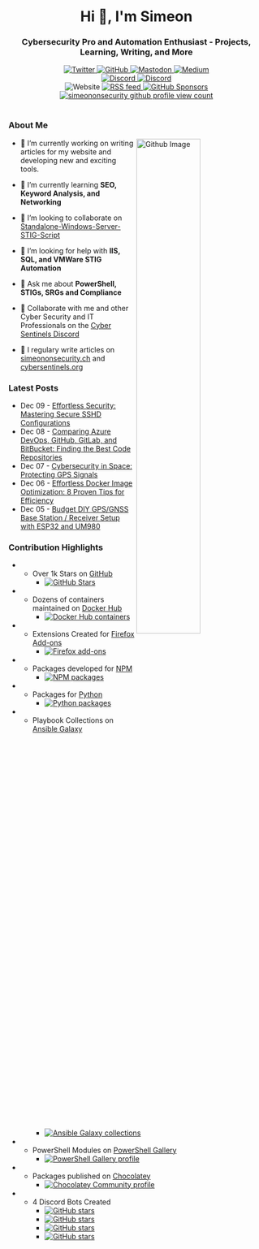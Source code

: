 <h1 align="center">Hi 👋, I'm Simeon</h1>
<h3 align="center">Cybersecurity Pro and Automation Enthusiast - Projects, Learning, Writing, and More</h3>
<div id="badges" align="center">
  <!-- Like Buttons -->
  <a rel=me  href="https://twitter.com/SimeonSecurity">
    <img src="https://img.shields.io/twitter/follow/SimeonSecurity?style=social" alt="Twitter">
  </a>
  <a rel=me href="https://github.com/simeononsecurity">
    <img src="https://img.shields.io/badge/GitHub-Follow-<COLOR>?logo=github&logoColor=white&color=blue" alt="GitHub">
  </a>
  <a rel=me href="https://infosec.exchange/@simeononsecurity">
    <img src="https://img.shields.io/badge/Mastodon-Follow-<COLOR>?logo=mastodon&logoColor=white&color=blue" alt="Mastodon">
  </a>
  <a rel=me href="https://medium.com/@simeononsecurity">
    <img src="https://img.shields.io/badge/Medium-Follow-<COLOR>?logo=medium&logoColor=white&color=black" alt="Medium">
  </a>
  <br>

  <!-- Discord -->
  <a href="https://discord.io/cybersentinels">
    <img src="https://img.shields.io/discord/1077773186772521011?label=Cyber%20Sentinels%20Discord&logo=discord&logoColor=white" alt="Discord">
  </a>
  <a rel=me href="https://discord.gg/dwurqrfsAZ">
    <img src="https://img.shields.io/discord/762530227511099432?label=SoS%20Discord&logo=discord&logoColor=white" alt="Discord">
  </a>
  <br>
  
  <div>
    <!-- Website -->
    <arel=me  href="https://simeononsecurity.ch">
      <img src="https://img.shields.io/badge/Website-Visit-<COLOR>?color=green" alt="Website">
    </a>
    <!-- RSS Feed -->
    <a rel=me href="https://simeononsecurity.ch/index.xml">
      <img src="https://img.shields.io/badge/RSS%20feed-Subscribe-orange" alt="RSS feed">
    </a>
    <a href="https://github.com/sponsors/SimeonOnSecurity" target="_blank">
      <img src="https://img.shields.io/github/sponsors/SimeonOnSecurity?label=Sponsor&style=social" alt="GitHub Sponsors">
    </a>
    <br>
  </div>

  <!-- GitHub Profile Views -->
  <div align="center">
    <a href="https://simeononsecurity.ch">
      <img src="https://komarev.com/ghpvc/?username=simeononsecurity" alt="simeononsecurity github profile view count" />
    </a>
  </div>
  <br>
</div>
</div>
<div>  

### About Me

<img width="50%" align="right" alt="Github Image" src="https://raw.githubusercontent.com/onimur/.github/master/.resources/git-header.svg" />

- 🔭 I’m currently working on writing articles for my website and developing new and exciting tools.

- 🌱 I’m currently learning **SEO, Keyword Analysis, and Networking**
 
- 👯 I’m looking to collaborate on [Standalone-Windows-Server-STIG-Script](https://github.com/simeononsecurity/Standalone-Windows-Server-STIG-Script)

- 🤝 I’m looking for help with **IIS, SQL, and VMWare STIG Automation**

- 💬 Ask me about **PowerShell, STIGs, SRGs and Compliance**

- 💬 Collaborate with me and other Cyber Security and IT Professionals on the [Cyber Sentinels Discord](https://discord.io/cybersentinels)

- 📝 I regulary write articles on [simeononsecurity.ch](https://simeononsecurity.ch) and [cybersentinels.org](https://cybersentinels.org/)
</div>

### Latest Posts
<!-- feed start -->
- Dec 09 - [Effortless Security: Mastering Secure SSHD Configurations](https://simeononsecurity.ch/guides/secure-sshd-configurations-guide/)
- Dec 08 - [Comparing Azure DevOps, GitHub, GitLab, and BitBucket: Finding the Best Code Repositories](https://simeononsecurity.ch/articles/best-code-repositories-comparison/)
- Dec 07 - [Cybersecurity in Space: Protecting GPS Signals](https://simeononsecurity.ch/articles/cybersecurity-in-space-protecting-gps-signals/)
- Dec 06 - [Effortless Docker Image Optimization: 8 Proven Tips for Efficiency](https://simeononsecurity.ch/guides/docker-image-optimization-tips/)
- Dec 05 - [Budget DIY GPS/GNSS Base Station / Receiver Setup with ESP32 and UM980](https://simeononsecurity.ch/guides/budget-diy-gps-gnss-base-station-setup-esp32-um980/)
<!-- feed end -->

### Contribution Highlights 
<div id="contributions" align="left">
  <ul>
    <li>
      <!-- GitHub Forks -->
      <ul>
        <li>
          Over 1k Stars on <a href="https://github.com/simeononsecurity" rel="me">GitHub</a>
          <ul>
            <li>
              <a href="https://github.com/simeononsecurity" rel="me">
                <img src="https://img.shields.io/github/stars/simeononsecurity" alt="GitHub Stars">
              </a>
            </li>
          </ul>
        </li>
      </ul>
    </li>
    <li>
      <!-- Docker Hub -->
      <ul>
        <li>
          Dozens of containers maintained on <a href="https://hub.docker.com/u/simeononsecurity" rel="me">Docker Hub</a>
          <ul>
            <li>
              <a href="https://hub.docker.com/u/simeononsecurity" rel="me">
                <img src="https://img.shields.io/badge/Docker-Containers-brightgreen" alt="Docker Hub containers">
              </a>
            </li>
          </ul>
        </li>
      </ul>
    </li>
    <li>
      <!-- Firefox Add-ons -->
      <ul>
        <li>
          Extensions Created for <a href="https://addons.mozilla.org/en-US/firefox/user/18064722" rel="me">Firefox Add-ons</a>
          <ul>
            <li>
              <a href="https://addons.mozilla.org/en-US/firefox/user/18064722" rel="me">
                <img src="https://img.shields.io/badge/FireFox-Extensions-brightgreen" alt="Firefox add-ons">
              </a>
            </li>
          </ul>
        </li>
      </ul>
    </li>
    <li>
      <!-- NPM Packages -->
      <ul>
        <li>
          Packages developed for <a href="https://www.npmjs.com/~simeononsecurity" rel="me">NPM</a>
          <ul>
            <li>
              <a href="https://www.npmjs.com/~simeononsecurity" rel="me">
                <img src="https://img.shields.io/badge/NPM-Packages-brightgreen" alt="NPM packages">
              </a>
            </li>
          </ul>
        </li>
      </ul>
    </li>
    <li>
      <!-- Python Packages -->
      <ul>
        <li>
          Packages for <a href="https://pypi.org/user/SimeonOnSecurity" rel="me">Python</a>
          <ul>
            <li>
              <a href="https://pypi.org/user/SimeonOnSecurity" rel="me">
                <img src="https://img.shields.io/badge/PyPI-Packages-brightgreen" alt="Python packages">
              </a>
            </li>
          </ul>
        </li>
      </ul>
    </li>
    <li>
      <!-- Ansible Galaxy Collections -->
      <ul>
        <li>
          Playbook Collections on <a href="https://galaxy.ansible.com/ui/namespaces/simeononsecurity" rel="me">Ansible
            Galaxy</a>
          <ul>
            <li>
              <a href="https://galaxy.ansible.com/ui/namespaces/simeononsecurity" rel="me">
                <img src="https://img.shields.io/badge/Ansible%20Galaxy-Collections-brightgreen"
                  alt="Ansible Galaxy collections">
              </a>
            </li>
          </ul>
        </li>
      </ul>
    </li>
    <li>
      <!-- PowerShell Gallery Profile -->
      <ul>
        <li>
          PowerShell Modules on <a href="https://www.powershellgallery.com/profiles/SimeonOnSecurity" rel="me">PowerShell Gallery</a>
          <ul>
            <li>
              <a href="https://www.powershellgallery.com/profiles/SimeonOnSecurity" rel="me">
                <img src="https://img.shields.io/badge/PowerShell%20Gallery-Profile-brightgreen"
                  alt="PowerShell Gallery profile">
              </a>
            </li>
          </ul>
        </li>
      </ul>
    </li>
    <li>
      <!-- Chocolatey Community Profile -->
      <ul>
        <li>
          Packages published on <a href="https://community.chocolatey.org/profiles/simeononsecurity" rel="me">Chocolatey</a>
          <ul>
            <li>
              <a href="https://community.chocolatey.org/profiles/simeononsecurity" rel="me">
                <img src="https://img.shields.io/badge/Chocolatey%20Community-Profile-brightgreen" alt="Chocolatey Community profile">
              </a>
            </li>
          </ul>
        </li>
      </ul>
    </li>
    <li>
      <!-- GitHub Stars for Discord Bots -->
      <ul>
        <li>
          4 Discord Bots Created
          <ul>
            <li>
              <a href="https://github.com/CyberSentinels/discord-cyber-scenario-bot" rel="me">
                <img
                  src="https://img.shields.io/github/stars/CyberSentinels/discord-cyber-scenario-bot?label=discord-cyber-scenario-bot&logo=github"
                  alt="GitHub stars">
              </a>
            </li>
            <li>
              <a href="https://github.com/CyberSentinels/discord-backdoors-and-breaches" rel="me">
                <img
                  src="https://img.shields.io/github/stars/CyberSentinels/discord-backdoors-and-breaches?label=discord-backdoors-and-breaches&logo=github"
                  alt="GitHub stars">
              </a>
            </li>
            <li>
              <a href="https://github.com/CyberSentinels/discord-typecast-gpt-chatbot" rel="me">
                <img
                  src="https://img.shields.io/github/stars/CyberSentinels/discord-typecast-gpt-chatbot?label=discord-typecast-gpt-chatbot&logo=github"
                  alt="GitHub stars">
              </a>
            </li>
            <li>
              <a href="https://github.com/simeononsecurity/discord-backdoors-and-breaches" rel="me">
                <img
                  src="https://img.shields.io/github/stars/simeononsecurity/discord-backdoors-and-breaches?label=discord-backdoors-and-breaches&logo=github"
                  alt="GitHub stars">
              </a>
            </li>
          </ul>
        </li>
      </ul>
    </li>
  </ul>
</div>


<!--
<h3 align="left">Languages and Tools:</h3>
<p align="left"> <a href="https://developer.android.com" target="_blank"> <img src="https://raw.githubusercontent.com/devicons/devicon/master/icons/android/android-original-wordmark.svg" alt="android" width="40" height="40"/> </a> <a href="https://www.arduino.cc/" target="_blank"> <img src="https://cdn.worldvectorlogo.com/logos/arduino-1.svg" alt="arduino" width="40" height="40"/> </a> <a href="https://aws.amazon.com" target="_blank"> <img src="https://raw.githubusercontent.com/devicons/devicon/master/icons/amazonwebservices/amazonwebservices-original-wordmark.svg" alt="aws" width="40" height="40"/> </a> <a href="https://azure.microsoft.com/en-in/" target="_blank"> <img src="https://www.vectorlogo.zone/logos/microsoft_azure/microsoft_azure-icon.svg" alt="azure" width="40" height="40"/> </a> <a href="https://babeljs.io/" target="_blank"> <img src="https://www.vectorlogo.zone/logos/babeljs/babeljs-icon.svg" alt="babel" width="40" height="40"/> </a> <a href="https://www.gnu.org/software/bash/" target="_blank"> <img src="https://www.vectorlogo.zone/logos/gnu_bash/gnu_bash-icon.svg" alt="bash" width="40" height="40"/> </a> <a href="https://www.blender.org/" target="_blank"> <img src="https://download.blender.org/branding/community/blender_community_badge_white.svg" alt="blender" width="40" height="40"/> </a> <a href="https://getbootstrap.com" target="_blank"> <img src="https://raw.githubusercontent.com/devicons/devicon/master/icons/bootstrap/bootstrap-plain-wordmark.svg" alt="bootstrap" width="40" height="40"/> </a> <a href="https://www.docker.com/" target="_blank"> <img src="https://raw.githubusercontent.com/devicons/devicon/master/icons/docker/docker-original-wordmark.svg" alt="docker" width="40" height="40"/> </a> <a href="https://dotnet.microsoft.com/" target="_blank"> <img src="https://raw.githubusercontent.com/devicons/devicon/master/icons/dot-net/dot-net-original-wordmark.svg" alt="dotnet" width="40" height="40"/> </a> <a href="https://heroku.com" target="_blank"> <img src="https://www.vectorlogo.zone/logos/heroku/heroku-icon.svg" alt="heroku" width="40" height="40"/> </a> <a href="https://www.w3.org/html/" target="_blank"> <img src="https://raw.githubusercontent.com/devicons/devicon/master/icons/html5/html5-original-wordmark.svg" alt="html5" width="40" height="40"/> </a> <a href="https://gohugo.io/" target="_blank"> <img src="https://api.iconify.design/logos-hugo.svg" alt="hugo" width="40" height="40"/> </a> <a href="https://www.adobe.com/in/products/illustrator.html" target="_blank"> <img src="https://www.vectorlogo.zone/logos/adobe_illustrator/adobe_illustrator-icon.svg" alt="illustrator" width="40" height="40"/> </a> <a href="https://www.java.com" target="_blank"> <img src="https://raw.githubusercontent.com/devicons/devicon/master/icons/java/java-original.svg" alt="java" width="40" height="40"/> </a> <a href="https://developer.mozilla.org/en-US/docs/Web/JavaScript" target="_blank"> <img src="https://raw.githubusercontent.com/devicons/devicon/master/icons/javascript/javascript-original.svg" alt="javascript" width="40" height="40"/> </a> <a href="https://kubernetes.io" target="_blank"> <img src="https://www.vectorlogo.zone/logos/kubernetes/kubernetes-icon.svg" alt="kubernetes" width="40" height="40"/> </a> <a href="https://laravel.com/" target="_blank"> <img src="https://raw.githubusercontent.com/devicons/devicon/master/icons/laravel/laravel-plain-wordmark.svg" alt="laravel" width="40" height="40"/> </a> <a href="https://www.linux.org/" target="_blank"> <img src="https://raw.githubusercontent.com/devicons/devicon/master/icons/linux/linux-original.svg" alt="linux" width="40" height="40"/> </a> <a href="https://www.mongodb.com/" target="_blank"> <img src="https://raw.githubusercontent.com/devicons/devicon/master/icons/mongodb/mongodb-original-wordmark.svg" alt="mongodb" width="40" height="40"/> </a> <a href="https://www.microsoft.com/en-us/sql-server" target="_blank"> <img src="https://cdn.worldvectorlogo.com/logos/microsoft-sql-server.svg" alt="mssql" width="40" height="40"/> </a> <a href="https://www.mysql.com/" target="_blank"> <img src="https://raw.githubusercontent.com/devicons/devicon/master/icons/mysql/mysql-original-wordmark.svg" alt="mysql" width="40" height="40"/> </a> <a href="https://www.nginx.com" target="_blank"> <img src="https://raw.githubusercontent.com/devicons/devicon/master/icons/nginx/nginx-original.svg" alt="nginx" width="40" height="40"/> </a> <a href="https://nodejs.org" target="_blank"> <img src="https://raw.githubusercontent.com/devicons/devicon/master/icons/nodejs/nodejs-original-wordmark.svg" alt="nodejs" width="40" height="40"/> </a> <a href="https://www.photoshop.com/en" target="_blank"> <img src="https://raw.githubusercontent.com/devicons/devicon/master/icons/photoshop/photoshop-line.svg" alt="photoshop" width="40" height="40"/> </a> <a href="https://www.php.net" target="_blank"> <img src="https://raw.githubusercontent.com/devicons/devicon/master/icons/php/php-original.svg" alt="php" width="40" height="40"/> </a> <a href="https://www.postgresql.org" target="_blank"> <img src="https://raw.githubusercontent.com/devicons/devicon/master/icons/postgresql/postgresql-original-wordmark.svg" alt="postgresql" width="40" height="40"/> </a> <a href="https://postman.com" target="_blank"> <img src="https://www.vectorlogo.zone/logos/getpostman/getpostman-icon.svg" alt="postman" width="40" height="40"/> </a> <a href="https://www.python.org" target="_blank"> <img src="https://raw.githubusercontent.com/devicons/devicon/master/icons/python/python-original.svg" alt="python" width="40" height="40"/> </a> <a href="https://reactjs.org/" target="_blank"> <img src="https://raw.githubusercontent.com/devicons/devicon/master/icons/react/react-original-wordmark.svg" alt="react" width="40" height="40"/> </a> </p>

-->
<!--<p align="center">
<a href="https://github.com/ryo-ma/github-profile-trophy"><img align="center" src="https://github-profile-trophy.vercel.app/?username=simeononsecurity" alt="simeononsecurity"/></a>
<img align="center" src="https://github-readme-streak-stats.herokuapp.com/?user=simeononsecurity&" alt="simeononsecurity" />
<img align="center" src="https://github-readme-stats.vercel.app/api?username=simeononsecurity&show_icons=true" alt="simeononsecurity" /> 
<img align="center" src="https://github-readme-stats.vercel.app/api/top-langs/?username=simeononsecurity&layout=compact" alt="simeononsecurity" />
</p>-->
<a rel="me" href="https://mastodon.world/@simeononsecurity"></a>
